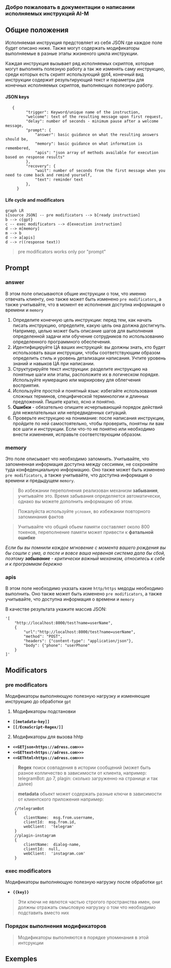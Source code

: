 ### Добро пожаловать в документации о написании исполняемых инструкций AI-M
## Общие положения


Исполняемая инструкция предстовляет из себя JSON где каждое поле будет описано ниже. Также  могут содержать модификаторы выполняемые в разные этапы жизненого цикла инструкции.

Каждая инструкция вызывает ряд исполняемых скриптов, которые могут выполнять полезную работу а так же изменять саму инструкцию, среди которых есть скрипт использующий gpt4, конечный вид инструкции содержит результирующий текст и параметры для конечных исполняемых скриптов, выполняющих полезную работу. 

#### JSON keys
```
   {
         "trigger": Keyword/unique name of the instruction,
         "welcome": text of the resulting message upon first request,
         "delay": number of seconds - minimum pause after a welcome message,
         "prompt": {
             "answer": basic guidance on what the resulting answers should be,
             "memory": basic guidance on what information is remembered,
             "apis": "json array of methods available for execution based on response results"
         },
         "recovery": {
             "wait": number of seconds from the first message when you need to come back and remind yourself,
             "text": reminder text
         },
     }
```
#### Life cycle and modificators

```mermaid 
graph LR
s[source JSON] -- pre modificators --> b[ready instruction]
b --> c{gpt}
c -- exec modificators --> d[execution instruction]
d --> m[memory]
m --> b
d --> a[apis]
d --> r((response text))
```
> pre modificators works only por "prompt"

##  Prompt
### answer
В этом поле описываются общие инструкции о том, что именно отвечать клиенту, оно также может быть изменено `pre modificators`, а также учитывайте, что в момент ее исполнения доступна информация о времени и `memory`

1. Определите конечную цель инструкции: перед тем, как начать писать инструкцию, определите, какую цель она должна достигнуть. Например, целью может быть описание шагов для выполнения определенной задачи или обучение сотрудников по использованию определенного программного обеспечения. 
2. Идентифицируйте ЦА ваших инструкций: вы должны знать, кто будет использовать ваши инструкции, чтобы соответствующим образом определить стиль и уровень детализации написания. Учтите уровень знаний и навыков ЦА при написании. 
3. Структурируйте текст инструкции: разделите инструкцию на понятные шаги или этапы, расположите их в логическом порядке. Используйте нумерацию или маркировку для облегчения восприятия. 
4.  Используйте простой и понятный язык: избегайте использования сложных терминов, специфической терминологии и длинных предложений. Пишите кратко, ясно и понятно. 
5.  **Ошибки** - обязательно опишите исчерпывающий порядок действий для нежелательных или непредвиденных ситуаций. 
6. Проверьте инструкцию на понимание: после написания инструкции, пройдите по ней самостоятельно, чтобы проверить, понятны ли вам все шаги и инструкции. Если что-то не понятно или необходимо внести изменения, исправьте соответствующим образом.

### memory
Это поле описывает что необходимо запомнить. Учитывайте, что запомненная информация доступна между сессиями, не сохроняйте туда конфеденциальную информацию.  Оно также может быть изменено `pre modificators`, а также учитывайте, что доступна информация о времени и предыдущем `memory`.

>Во избежании переполнения реализован механизм **забывания**, учитывайте это.
>Время забывания определяется автоматически, однако вы можете дополнить информацию об этом.

>Пожалуйста используйте `условия`, во избежании повторного запоминания фактов

>Учитывайте что общий обьем памяти составляет около 800 токенов, 
>переполнение памяти может привести к **фатальной ошибке**

*Если бы вы помнили каждое мгновение с момента вашего рождения вы бы сошли с ума, а после и вовсе ваша нервеная система дала бы сбой, поэтому **забывание** - критически важный механизм, относитесь к себе и к программам бережно*

### apis
В этом поле необходимо указать какие `http/https` медоды необходимо выполнить. Оно также может быть изменено `pre modificators`, а также учитывайте, что доступна информация о времени и `memory`

В качестве результата укажите массив JSON:
```
'[
	"http://localhost:8000/test?name=userName", 
	{
		"url":"http://localhost:8000/test?name=userName", 
		"method": "POST", 
		"headers": {"content-type": "application/json"}, 
		"body": {"phone": "userPhone" 
	} 
]'
```

## Modificators
### pre modificators
Модификаторы выполняющую полезную нагрузку и изменяющие инструкцию до обработки `gpt`

1. Модификаторы подстановки 
- **`[[metadata-key]]`**
-  **`[[/EcmaScript-Regex/]]`**

2. Модификаторы для вызова hhtp 
- **`<<GETjson<https://adress.com>>>`**
- **`<<GETtext<https://adress.com>>>`**
- **`<<GEThtml<https://adress.com>>>`**


>**Regex**  поиск совпадения в истории сообщений (может быть разное колличество в зависимости от клиента, например: telegramBot: до 7, plagin: сколько загруженно на странице и так далее)

>**metadata** обьект может содержать разные ключи в зависимости от клиентского приложения например:
```
	//telegramBot
	{
		clientName:  msg.from.username, 
		clientId:  msg.from.id, 
		webClient:  'telegram'
	}
	//plagin-instagram
	{
		clientName:  dialog-name, 
		clientId:  null, 
		webClient:  'instagram.com'
	}
```
### exec modificators
Модификаторы выполняющую полезную нагрузку после обработки `gpt`
 
 - **`{{key}}`**
 > Эти ключи не явлются частью строгого пространства имен, они должны отражать смысловую нагрузку о том что необходимо подставить вместо них

### Порядок выполнения модификаторов

> Модификаторы выполняются в порядке упоминания в этой интсрукции


## Exemples




